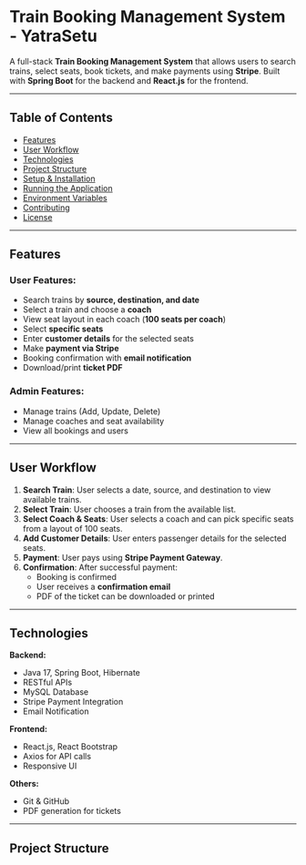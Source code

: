 # Train Booking Management System - YatraSetu

A full-stack **Train Booking Management System** that allows users to search trains, select seats, book tickets, and make payments using **Stripe**. Built with **Spring Boot** for the backend and **React.js** for the frontend.  

---

## Table of Contents

- [Features](#features)
- [User Workflow](#user-workflow)
- [Technologies](#technologies)
- [Project Structure](#project-structure)
- [Setup & Installation](#setup--installation)
- [Running the Application](#running-the-application)
- [Environment Variables](#environment-variables)
- [Contributing](#contributing)
- [License](#license)

---

## Features

### User Features:
- Search trains by **source, destination, and date**
- Select a train and choose a **coach**
- View seat layout in each coach (**100 seats per coach**)
- Select **specific seats**
- Enter **customer details** for the selected seats
- Make **payment via Stripe**
- Booking confirmation with **email notification**
- Download/print **ticket PDF**

### Admin Features:
- Manage trains (Add, Update, Delete)
- Manage coaches and seat availability
- View all bookings and users

---

## User Workflow

1. **Search Train**: User selects a date, source, and destination to view available trains.
2. **Select Train**: User chooses a train from the available list.
3. **Select Coach & Seats**: User selects a coach and can pick specific seats from a layout of 100 seats.
4. **Add Customer Details**: User enters passenger details for the selected seats.
5. **Payment**: User pays using **Stripe Payment Gateway**.
6. **Confirmation**: After successful payment:
   - Booking is confirmed
   - User receives a **confirmation email**
   - PDF of the ticket can be downloaded or printed

---

## Technologies

**Backend:**
- Java 17, Spring Boot, Hibernate
- RESTful APIs
- MySQL Database
- Stripe Payment Integration
- Email Notification

**Frontend:**
- React.js, React Bootstrap
- Axios for API calls
- Responsive UI

**Others:**
- Git & GitHub
- PDF generation for tickets

---

## Project Structure

